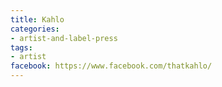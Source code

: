 ```yaml
---
title: Kahlo
categories:
- artist-and-label-press
tags:
- artist
facebook: https://www.facebook.com/thatkahlo/
---
```


